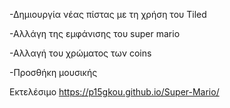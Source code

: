 
-Δημιουργία νέας πίστας με τη χρήση του Τiled

-Αλλάγη της εμφάνισης του super mario

-Αλλαγή τoυ χρώματος των coins

-Προσθήκη μουσικής 

Εκτελέσιμο
https://p15gkou.github.io/Super-Mario/

